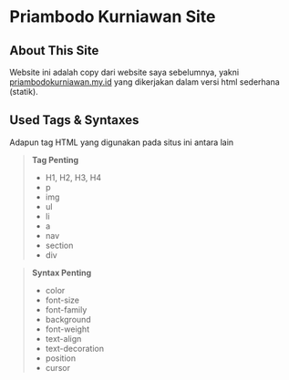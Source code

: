 # Priambodo Kurniawan Site
## About This Site
Website ini adalah copy dari website saya sebelumnya, yakni [priambodokurniawan.my.id](https://www.priambodokurniawan.my.id) yang dikerjakan dalam versi html sederhana (statik). 

## Used Tags & Syntaxes
Adapun tag HTML yang digunakan pada situs ini antara lain

> **Tag Penting**
>  - H1, H2, H3, H4
>  - p
>  - img
>  - ul
>  - li
>  - a
>  - nav
>  - section
>  - div

> **Syntax Penting**
>  - color
>  - font-size
>  - font-family
>  - background
>  - font-weight
>  - text-align
>  - text-decoration
>  - position
>  - cursor
